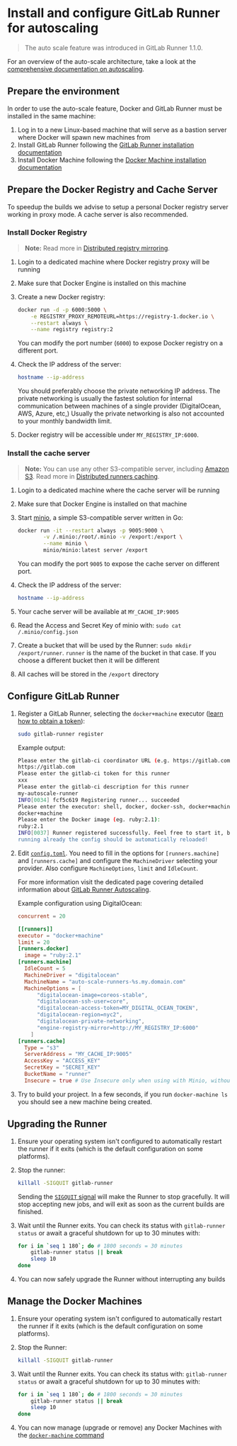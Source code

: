 # Install and configure GitLab Runner for autoscaling

> The auto scale feature was introduced in GitLab Runner 1.1.0.

For an overview of the auto-scale architecture, take a look at the
[comprehensive documentation on autoscaling](../configuration/autoscale.md).

## Prepare the environment

In order to use the auto-scale feature, Docker and GitLab Runner must be
installed in the same machine:

1. Log in to a new Linux-based machine that will serve as a bastion server
   where Docker will spawn new machines from
1. Install GitLab Runner following the
  [GitLab Runner installation documentation][runner-installation]
1. Install Docker Machine following the
  [Docker Machine installation documentation][docker-machine-installation]

## Prepare the Docker Registry and Cache Server

To speedup the builds we advise to setup a personal Docker registry server
working in proxy mode. A cache server is also recommended.

### Install Docker Registry

>**Note:**
Read more in [Distributed registry mirroring][registry].

1. Login to a dedicated machine where Docker registry proxy will be running
2. Make sure that Docker Engine is installed on this machine
3. Create a new Docker registry:

    ```bash
    docker run -d -p 6000:5000 \
        -e REGISTRY_PROXY_REMOTEURL=https://registry-1.docker.io \
        --restart always \
        --name registry registry:2
    ```

    You can modify the port number (`6000`) to expose Docker registry on a
    different port.

4. Check the IP address of the server:

    ```bash
    hostname --ip-address
    ```

    You should preferably choose the private networking IP address. The private
    networking is usually the fastest solution for internal communication
    between machines of a single provider (DigitalOcean, AWS, Azure, etc,)
    Usually the private networking is also not accounted to your monthly
    bandwidth limit.

5. Docker registry will be accessible under `MY_REGISTRY_IP:6000`.

### Install the cache server

>**Note:**
You can use any other S3-compatible server, including [Amazon S3][S3]. Read
more in [Distributed runners caching][caching].

1. Login to a dedicated machine where the cache server will be running
1. Make sure that Docker Engine is installed on that machine
1. Start [minio], a simple S3-compatible server written in Go:

    ```bash
    docker run -it --restart always -p 9005:9000 \
            -v /.minio:/root/.minio -v /export:/export \
            --name minio \
            minio/minio:latest server /export
    ```

    You can modify the port `9005` to expose the cache server on different port.

1. Check the IP address of the server:

    ```bash
    hostname --ip-address
    ```

1. Your cache server will be available at `MY_CACHE_IP:9005`
1. Read the Access and Secret Key of minio with: `sudo cat /.minio/config.json`
1. Create a bucket that will be used by the Runner: `sudo mkdir /export/runner`.
   `runner` is the name of the bucket in that case. If you choose a different
   bucket then it will be different
1. All caches will be stored in the `/export` directory

## Configure GitLab Runner

1. Register a GitLab Runner, selecting the `docker+machine` executor ([learn how to obtain a token](https://docs.gitlab.com/ee/ci/runners/)):

    ```bash
    sudo gitlab-runner register
    ```

    Example output:

    ```bash
    Please enter the gitlab-ci coordinator URL (e.g. https://gitlab.com )
    https://gitlab.com
    Please enter the gitlab-ci token for this runner
    xxx
    Please enter the gitlab-ci description for this runner
    my-autoscale-runner
    INFO[0034] fcf5c619 Registering runner... succeeded
    Please enter the executor: shell, docker, docker-ssh, docker+machine, docker-ssh+machine, ssh?
    docker+machine
    Please enter the Docker image (eg. ruby:2.1):
    ruby:2.1
    INFO[0037] Runner registered successfully. Feel free to start it, but if it's
    running already the config should be automatically reloaded!
    ```

1. Edit [`config.toml`][toml]. You need to fill in the options for
   `[runners.machine]` and `[runners.cache]` and configure the `MachineDriver`
   selecting your provider. Also configure `MachineOptions`, `limit` and
   `IdleCount`.

    For more information visit the dedicated page covering detailed information
    about [GitLab Runner Autoscaling][runner-autoscaling].

    Example configuration using DigitalOcean:

    ```toml
    concurrent = 20

    [[runners]]
    executor = "docker+machine"
    limit = 20
    [runners.docker]
      image = "ruby:2.1"
    [runners.machine]
      IdleCount = 5
      MachineDriver = "digitalocean"
      MachineName = "auto-scale-runners-%s.my.domain.com"
      MachineOptions = [
          "digitalocean-image=coreos-stable",
          "digitalocean-ssh-user=core",
          "digitalocean-access-token=MY_DIGITAL_OCEAN_TOKEN",
          "digitalocean-region=nyc2",
          "digitalocean-private-networking",
          "engine-registry-mirror=http://MY_REGISTRY_IP:6000"
        ]
    [runners.cache]
      Type = "s3"
      ServerAddress = "MY_CACHE_IP:9005"
      AccessKey = "ACCESS_KEY"
      SecretKey = "SECRET_KEY"
      BucketName = "runner"
      Insecure = true # Use Insecure only when using with Minio, without the TLS certificate enabled
    ```

1. Try to build your project. In a few seconds, if you run `docker-machine ls`
   you should see a new machine being created.

## Upgrading the Runner

1. Ensure your operating system isn't configured to automatically restart the
   runner if it exits (which is the default configuration on some platforms).

1. Stop the runner:

    ```bash
    killall -SIGQUIT gitlab-runner
    ```

    Sending the [`SIGQUIT` signal][signals] will make the Runner to stop
    gracefully. It will stop accepting new jobs, and will exit as soon as the
    current builds are finished.

1. Wait until the Runner exits. You can check its status with `gitlab-runner status`
    or await a graceful shutdown for up to 30 minutes with:

    ```bash
    for i in `seq 1 180`; do # 1800 seconds = 30 minutes
        gitlab-runner status || break
        sleep 10
    done
    ```

1. You can now safely upgrade the Runner without interrupting any builds

## Manage the Docker Machines

1. Ensure your operating system isn't configured to automatically restart the
   runner if it exits (which is the default configuration on some platforms).

1. Stop the Runner:

    ```bash
    killall -SIGQUIT gitlab-runner
    ```

1. Wait until the Runner exits. You can check its status with: `gitlab-runner status`
    or await a graceful shutdown for up to 30 minutes with:

    ```bash
    for i in `seq 1 180`; do # 1800 seconds = 30 minutes
        gitlab-runner status || break
        sleep 10
    done
    ```

1. You can now manage (upgrade or remove) any Docker Machines with the
   [`docker-machine` command][docker-machine]

[runner-installation]: https://gitlab.com/gitlab-org/gitlab-runner#installation
[docker-machine-installation]: https://docs.docker.com/machine/install-machine/
[runner-autoscaling]: ../configuration/autoscale.md
[s3]: https://aws.amazon.com/s3/
[minio]: https://www.minio.io/
[caching]: ../configuration/autoscale.md#distributed-runners-caching
[registry]: ../configuration/autoscale.md#distributed-docker-registry-mirroring
[toml]: ../commands/README.md#configuration-file
[signals]: ../commands/README.md#signals
[docker-machine]: https://docs.docker.com/machine/reference/
